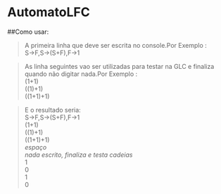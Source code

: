 AutomatoLFC
===========

##Como usar:

>A primeira linha que deve ser escrita no console.Por Exemplo : <br>S->F,S->(S+F),F->1

>As linha seguintes vao ser utilizadas para testar na GLC e finaliza quando não digitar nada.Por Exemplo : <br>(1+1)<br>((1)+1)<br>((1+1)+1)

>E o resultado seria:
<br>S->F,S->(S+F),F->1
<br>(1+1)
<br>((1)+1)
<br>((1+1)+1)
<br> *espaço*
<br>*nada escrito, finaliza e testa cadeias*
<br>1
<br>0
<br>1
<br>0
